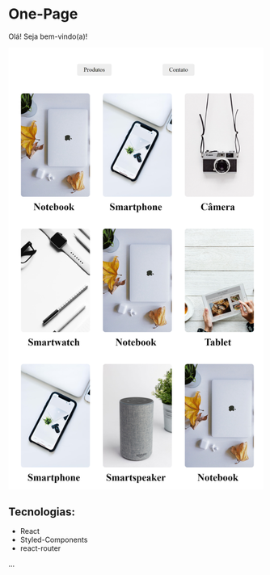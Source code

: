 # One-Page

Olá! Seja bem-vindo(a)!

<img src="https://github.com/mariaccarolina/Desafio-Router-Origamid/blob/master/src/img/Produtos.png?raw=true"/>

## Tecnologias:
- React
- Styled-Components
- react-router

...
